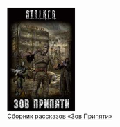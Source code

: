 ![](Сборник%20рассказов%20«Зов%20Припяти».jpg)  
[Сборник рассказов «Зов Припяти»](Сборник%20рассказов%20«Зов%20Припяти».txt)
